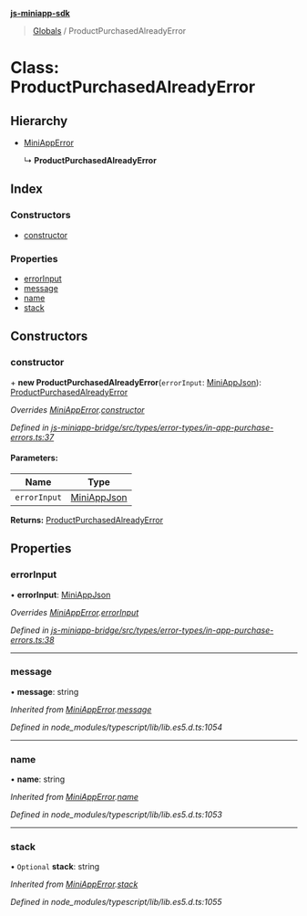 **[js-miniapp-sdk](../README.md)**

> [Globals](../README.md) / ProductPurchasedAlreadyError

# Class: ProductPurchasedAlreadyError

## Hierarchy

* [MiniAppError](miniapperror.md)

  ↳ **ProductPurchasedAlreadyError**

## Index

### Constructors

* [constructor](productpurchasedalreadyerror.md#constructor)

### Properties

* [errorInput](productpurchasedalreadyerror.md#errorinput)
* [message](productpurchasedalreadyerror.md#message)
* [name](productpurchasedalreadyerror.md#name)
* [stack](productpurchasedalreadyerror.md#stack)

## Constructors

### constructor

\+ **new ProductPurchasedAlreadyError**(`errorInput`: [MiniAppJson](../interfaces/miniappjson.md)): [ProductPurchasedAlreadyError](productpurchasedalreadyerror.md)

*Overrides [MiniAppError](miniapperror.md).[constructor](miniapperror.md#constructor)*

*Defined in [js-miniapp-bridge/src/types/error-types/in-app-purchase-errors.ts:37](https://github.com/rakutentech/js-miniapp/blob/4741025/js-miniapp-bridge/src/types/error-types/in-app-purchase-errors.ts#L37)*

#### Parameters:

Name | Type |
------ | ------ |
`errorInput` | [MiniAppJson](../interfaces/miniappjson.md) |

**Returns:** [ProductPurchasedAlreadyError](productpurchasedalreadyerror.md)

## Properties

### errorInput

•  **errorInput**: [MiniAppJson](../interfaces/miniappjson.md)

*Overrides [MiniAppError](miniapperror.md).[errorInput](miniapperror.md#errorinput)*

*Defined in [js-miniapp-bridge/src/types/error-types/in-app-purchase-errors.ts:38](https://github.com/rakutentech/js-miniapp/blob/4741025/js-miniapp-bridge/src/types/error-types/in-app-purchase-errors.ts#L38)*

___

### message

•  **message**: string

*Inherited from [MiniAppError](miniapperror.md).[message](miniapperror.md#message)*

*Defined in node_modules/typescript/lib/lib.es5.d.ts:1054*

___

### name

•  **name**: string

*Inherited from [MiniAppError](miniapperror.md).[name](miniapperror.md#name)*

*Defined in node_modules/typescript/lib/lib.es5.d.ts:1053*

___

### stack

• `Optional` **stack**: string

*Inherited from [MiniAppError](miniapperror.md).[stack](miniapperror.md#stack)*

*Defined in node_modules/typescript/lib/lib.es5.d.ts:1055*
